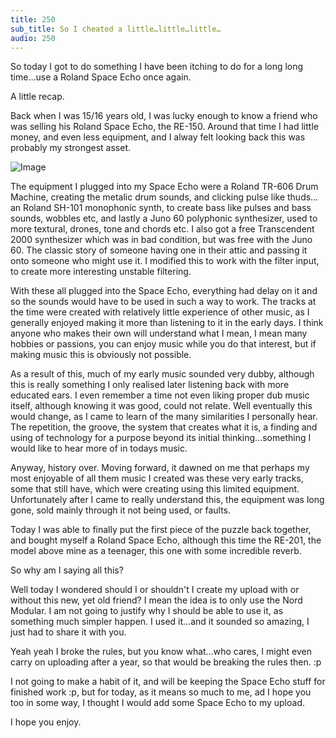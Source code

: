 ```yaml
---
title: 250
sub_title: So I cheated a little…little…little…
audio: 250
---
```


So today I got to do something I have been itching to do for a long long time…use a Roland Space Echo once again.

A little recap.

Back when I was 15/16 years old, I was lucky enough to know a friend who was selling his Roland Space Echo, the RE-150. Around that time I had little money, and even less equipment, and I alway felt looking back this was probably my strongest asset.

![Image](/assets/img/Snd-250.png)

The equipment I plugged into my Space Echo were a Roland TR-606 Drum Machine, creating the metalic drum sounds, and clicking pulse like thuds…an Roland SH-101 monophonic synth, to create bass like pulses and bass sounds, wobbles etc, and lastly a Juno 60 polyphonic synthesizer, used to more textural, drones, tone and chords etc. I also got a free Transcendent 2000 synthesizer which was in bad condition, but was free with the Juno 60. The classic story of someone having one in their attic and passing it onto someone who might use it. I modified this to work with the filter input, to create more interesting unstable filtering. 

With these all plugged into the Space Echo, everything had delay on it and so the sounds would have to be used in such a way to work. The tracks at the time were created with relatively little experience of other music, as I generally enjoyed making it more than listening to it in the early days. I think anyone who makes their own will understand what I mean, I mean many hobbies or passions, you can enjoy music while you do that interest, but if making music this is obviously not possible.

As a result of this, much of my early music sounded very dubby, although this is really something I only realised later listening back with more educated ears. I even remember a time not even liking proper dub music itself, although knowing it was good, could not relate. Well eventually this would change, as I came to learn of the many similarities I personally hear. The repetition, the groove, the system that creates what it is, a finding and using of technology for a purpose beyond its initial thinking…something I would like to hear more of in todays music.

Anyway, history over. Moving forward, it dawned on me that perhaps my most enjoyable of all them music I created was these very early tracks, some that  still have, which were creating using this limited equipment. Unfortunately after I came to really understand this, the equipment was long gone, sold mainly through it not being used, or faults.

Today I was able to finally put the first piece of the puzzle back together, and bought myself a Roland Space Echo, although this time the RE-201, the model above mine as a teenager, this one with some incredible reverb.

So why am I saying all this?

Well today I wondered should I or shouldn't I create my upload with or without this new, yet old friend? I mean the idea is to only use the Nord Modular. I am not going to justify why I should be able to use it, as something much simpler happen. I used it…and it sounded so amazing, I just had to share it with you.

Yeah yeah I broke the rules, but you know what…who cares, I might even carry on uploading after a year, so that would be breaking the rules then. :p

I not going to make a habit of it, and will be keeping the Space Echo stuff for finished work :p, but for today, as it means so much to me, ad I hope you too in some way, I thought I would add some Space Echo to my upload.

I hope you enjoy.